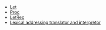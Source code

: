 - [Let](https://github.com/Dev1an/EoPL-Interpreter)
- [Proc](https://github.com/Dev1an/EoPL-Interpreter/tree/Proc)
- [LetRec](https://github.com/Dev1an/EoPL-Interpreter/tree/LetRec)
- [Lexical addressing translator and interpretor](https://github.com/Dev1an/EoPL-Interpreter/tree/LexicalAddressing)

